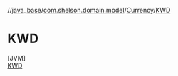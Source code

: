 //[java_base](../../../../index.md)/[com.shelson.domain.model](../../index.md)/[Currency](../index.md)/[KWD](index.md)

# KWD

[JVM]\
[KWD](index.md)

